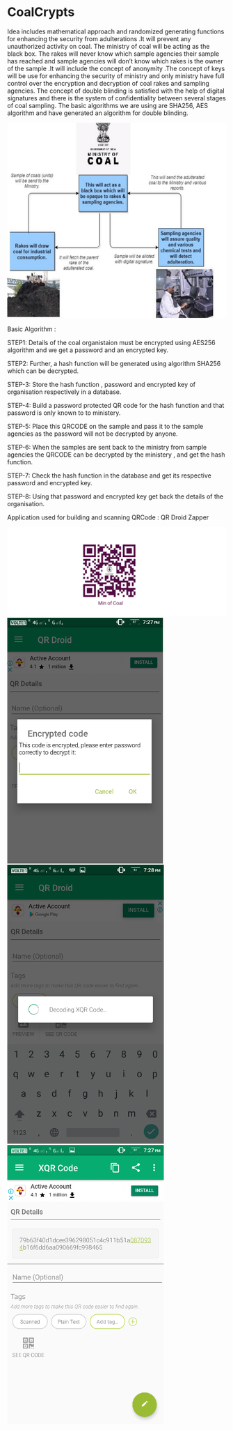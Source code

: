 # CoalCrypts

Idea includes mathematical approach and randomized generating functions for enhancing the security from adulterations .It will prevent any unauthorized activity on coal. The ministry of coal will be acting as the black box. The rakes will never know which sample agencies their sample has reached and sample agencies will don’t know which rakes is the owner of the sample .It will include the concept of anonymity .The concept of keys will be use for enhancing the security of ministry and only ministry have full control over the encryption and decryption of coal rakes and sampling agencies. The concept of double blinding is satisfied with the help of digital signatures and there is the system of confidentiality between several stages of coal sampling. The basic algorithms we are using are SHA256, AES algorithm and have generated an algorithm for double blinding.

![](images/schema.png)

Basic Algorithm : 

STEP1: Details of the coal organistaion must be encrypted using AES256 algorithm and we get  a password and an encrypted key. 

STEP2: Further, a hash function will be generated using algorithm SHA256 which can be decrypted. 

STEP-3: Store the hash function , password and encrypted key of organisation respectively in a database. 

STEP-4: Build a password protected QR code for the hash function and that password is only known to to ministery.

STEP-5: Place this QRCODE on the sample and pass it to the sample agencies as the password will not be decrypted by anyone.

STEP-6: When the samples are sent back to the ministry from sample agencies the QRCODE can be decrypted by the ministery , and get the hash function.

STEP-7: Check the hash function in the database and get its respective password and encrypted key.

STEP-8: Using that password and encrypted key get back the details of the organisation.


Application used for building and scanning QRCode : QR Droid Zapper


![](images/coal_qrcode.png)
![](images/1st.png)  
![](images/2nd.png)    
![](images/3rd.png)








